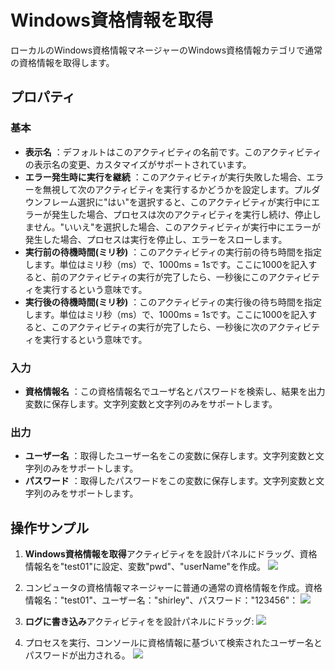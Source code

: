 # Windows資格情報を取得

ローカルのWindows資格情報マネージャーのWindows資格情報カテゴリで通常の資格情報を取得します。

## プロパティ

### 基本

- **表示名** ：デフォルトはこのアクティビティの名前です。このアクティビティの表示名の変更、カスタマイズがサポートされています。
- **エラー発生時に実行を継続** ：このアクティビティが実行失敗した場合、エラーを無視して次のアクティビティを実行するかどうかを設定します。プルダウンフレーム選択に"はい"を選択すると、このアクティビティが実行中にエラーが発生した場合、プロセスは次のアクティビティを実行し続け、停止しません。"いいえ"を選択した場合、このアクティビティが実行中にエラーが発生した場合、プロセスは実行を停止し、エラーをスローします。
- **実行前の待機時間(ミリ秒)** ：このアクティビティの実行前の待ち時間を指定します。単位はミリ秒（ms）で、1000ms = 1sです。ここに1000を記入すると、前のアクティビティの実行が完了したら、一秒後にこのアクティビティを実行するという意味です。
- **実行後の待機時間(ミリ秒)** ：このアクティビティの実行後の待ち時間を指定します。単位はミリ秒（ms）で、1000ms = 1sです。ここに1000を記入すると、このアクティビティの実行が完了したら、一秒後に次のアクティビティを実行するという意味です。


### 入力

- **資格情報名** ：この資格情報名でユーザ名とパスワードを検索し、結果を出力変数に保存します。文字列変数と文字列のみをサポートします。

### 出力

- **ユーザー名** ：取得したユーザー名をこの変数に保存します。文字列変数と文字列のみをサポートします。
- **パスワード** ：取得したパスワードをこの変数に保存します。文字列変数と文字列のみをサポートします。

## 操作サンプル
1. **Windows資格情報を取得**アクティビティをを設計パネルにドラッグ、資格情報名を"test01"に設定、変数"pwd"、"userName"を作成。
![](https://docimages.blob.core.chinacloudapi.cn/images/Activities/getWindows-1.png)

2. コンピュータの資格情報マネージャーに普通の通常の資格情報を作成。資格情報名："test01"、ユーザー名："shirley"、パスワード："123456"：
![](https://docimages.blob.core.chinacloudapi.cn/images/Activities/getWindows-2.png)

3. **ログに書き込み**アクティビティをを設計パネルにドラッグ:
![](https://docimages.blob.core.chinacloudapi.cn/images/Activities/getWindows-3.png)

4. プロセスを実行、コンソールに資格情報に基づいて検索されたユーザー名とパスワードが出力される。
![](https://docimages.blob.core.chinacloudapi.cn/images/Activities/getWindows-4.png)
